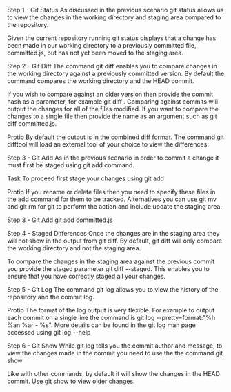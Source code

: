 Step 1 - Git Status
As discussed in the previous scenario git status allows us to view the changes in the working directory and staging area compared to the repository.

Given the current repository running git status displays that a change has been made in our working directory to a previously committed file, committed.js, but has not yet been moved to the staging area.


Step 2 - Git Diff
The command git diff enables you to compare changes in the working directory against a previously committed version. By default the command compares the working directory and the HEAD commit.

If you wish to compare against an older version then provide the commit hash as a parameter, for example git diff <commit>. Comparing against commits will output the changes for all of the files modified. If you want to compare the changes to a single file then provide the name as an argument such as git diff committed.js.

Protip
By default the output is in the combined diff format. The command git difftool will load an external tool of your choice to view the differences.


Step 3 - Git Add
As in the previous scenario in order to commit a change it must first be staged using git add command.

Task
To proceed first stage your changes using git add

Protip
If you rename or delete files then you need to specify these files in the add command for them to be tracked. Alternatives you can use git mv and git rm for git to perform the action and include update the staging area.

Step 3 - Git Add
git add committed.js

Step 4 - Staged Differences
Once the changes are in the staging area they will not show in the output from git diff. By default, git diff will only compare the working directory and not the staging area.

To compare the changes in the staging area against the previous commit you provide the staged parameter git diff --staged. This enables you to ensure that you have correctly staged all your changes.


Step 5 - Git Log
The command git log allows you to view the history of the repository and the commit log.

Protip
The format of the log output is very flexible. For example to output each commit on a single line the command is git log --pretty=format:"%h %an %ar - %s". More details can be found in the git log man page accessed using git log --help


Step 6 - Git Show
While git log tells you the commit author and message, to view the changes made in the commit you need to use the the command git show

Like with other commands, by default it will show the changes in the HEAD commit. Use git show <commit-hash> to view older changes.
